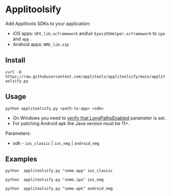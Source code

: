 # Applitoolsify
Add Applitools SDKs to your application:
* iOS apps: `UFG_lib.xcframework` and\or `EyesiOSHelper.xcframework` to `ipa` and `app` .
* Android apps: `NMG_lib.zip`

## Install
`curl -O https://raw.githubusercontent.com/applitools/applitoolsify/main/applitoolsify.py`

## Usage
`python applitoolsify.py <path-to-app> <sdk> `

* On Windows you need to [verify that LongPathsEnabled](https://docs.microsoft.com/en-us/windows/win32/fileio/maximum-file-path-limitation?tabs=powershell) parameter is set.
* For patching Android apk the Java version must be 11+.

Parameters:
* _sdk_ - `ios_classic` | `ios_nmg` | `android_nmg`

## Examples

`python  applitoolsify.py "some.app" ios_classic`

`python  applitoolsify.py "some.ipa" ios_nmg`

`python  applitoolsify.py "some.apk" android_nmg`
